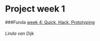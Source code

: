 # Project week 1

###Funda
[week 4: Quick, Hack, Prototyping](http://linda2912.github.io/funda)




###### Linda van Dijk